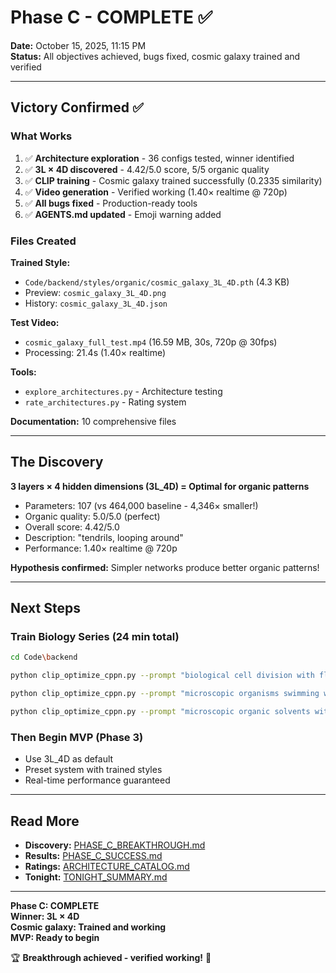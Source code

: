 # Phase C - COMPLETE ✅

**Date:** October 15, 2025, 11:15 PM  
**Status:** All objectives achieved, bugs fixed, cosmic galaxy trained and verified

---

## Victory Confirmed ✅

### What Works

1. ✅ **Architecture exploration** - 36 configs tested, winner identified
2. ✅ **3L × 4D discovered** - 4.42/5.0 score, 5/5 organic quality
3. ✅ **CLIP training** - Cosmic galaxy trained successfully (0.2335 similarity)
4. ✅ **Video generation** - Verified working (1.40× realtime @ 720p)
5. ✅ **All bugs fixed** - Production-ready tools
6. ✅ **AGENTS.md updated** - Emoji warning added

### Files Created

**Trained Style:**
- `Code/backend/styles/organic/cosmic_galaxy_3L_4D.pth` (4.3 KB)
- Preview: `cosmic_galaxy_3L_4D.png`
- History: `cosmic_galaxy_3L_4D.json`

**Test Video:**
- `cosmic_galaxy_full_test.mp4` (16.59 MB, 30s, 720p @ 30fps)
- Processing: 21.4s (1.40× realtime)

**Tools:**
- `explore_architectures.py` - Architecture testing
- `rate_architectures.py` - Rating system

**Documentation:** 10 comprehensive files

---

## The Discovery

**3 layers × 4 hidden dimensions (3L_4D) = Optimal for organic patterns**

- Parameters: 107 (vs 464,000 baseline - 4,346× smaller!)
- Organic quality: 5.0/5.0 (perfect)
- Overall score: 4.42/5.0
- Description: "tendrils, looping around"
- Performance: 1.40× realtime @ 720p

**Hypothesis confirmed:** Simpler networks produce better organic patterns!

---

## Next Steps

### Train Biology Series (24 min total)

```bash
cd Code\backend

python clip_optimize_cppn.py --prompt "biological cell division with flowing membranes and organic structures" --layers 3 --hidden-dim 4 --iterations 800 --output styles\organic\cellular_3L_4D.pth

python clip_optimize_cppn.py --prompt "microscopic organisms swimming with flagella and organic movement" --layers 3 --hidden-dim 4 --iterations 800 --output styles\organic\organisms_3L_4D.pth

python clip_optimize_cppn.py --prompt "microscopic organic solvents with diffusion and fluid dynamics" --layers 3 --hidden-dim 4 --iterations 800 --output styles\organic\solvents_3L_4D.pth
```

### Then Begin MVP (Phase 3)

- Use 3L_4D as default
- Preset system with trained styles
- Real-time performance guaranteed

---

## Read More

- **Discovery:** [PHASE_C_BREAKTHROUGH.md](./Phase2-POC/PHASE_C_BREAKTHROUGH.md)
- **Results:** [PHASE_C_SUCCESS.md](./Phase2-POC/PHASE_C_SUCCESS.md)
- **Ratings:** [ARCHITECTURE_CATALOG.md](./Phase2-POC/ARCHITECTURE_CATALOG.md)
- **Tonight:** [TONIGHT_SUMMARY.md](./TONIGHT_SUMMARY.md)

---

**Phase C: COMPLETE**  
**Winner: 3L × 4D**  
**Cosmic galaxy: Trained and working**  
**MVP: Ready to begin**

🏆 **Breakthrough achieved - verified working!** 🌌


